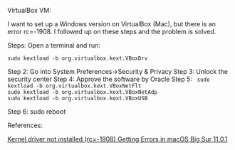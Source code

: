 VirtualBox VM: 


I want to set up a Windows version on VirtualBox (Mac), but there is an error rc=-1908. I followed up on these steps and the problem is solved.  

Steps: 
Open a terminal and run:

`sudo kextload -b org.virtualbox.kext.VBoxDrv`

Step 2: Go into System Preferences->Security & Privacy
Step 3: Unlock the security center
Step 4: Approve the software by Oracle
Step 5:
`
sudo kextload -b org.virtualbox.kext.VBoxNetFlt`  
`sudo kextload -b org.virtualbox.kext.VBoxNetAdp`  
`sudo kextload -b org.virtualbox.kext.VBoxUSB`

Step 6: sudo reboot 

References: 

[Kernel driver not installed (rc=-1908) Getting Errors in macOS Big Sur 11.0.1](https://stackoverflow.com/questions/65149373/kernel-driver-not-installed-rc-1908-getting-errors-in-macos-big-sur-11-0-1)
